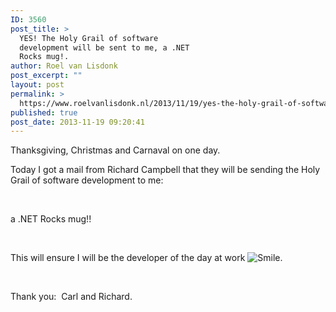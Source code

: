 ```yaml
---
ID: 3560
post_title: >
  YES! The Holy Grail of software
  development will be sent to me, a .NET
  Rocks mug!.
author: Roel van Lisdonk
post_excerpt: ""
layout: post
permalink: >
  https://www.roelvanlisdonk.nl/2013/11/19/yes-the-holy-grail-of-software-development-will-be-sent-to-me-a-net-rocks-mug/
published: true
post_date: 2013-11-19 09:20:41
---
```

<p>Thanksgiving, Christmas and Carnaval on one day.</p>  <p>Today I got a mail from Richard Campbell that they will be sending the Holy Grail of software development to me:</p>  <p>&#160;</p>  <p> a .NET Rocks mug!!</p>  <p>&#160;</p>  <p>This will ensure I will be the developer of the day at work <img class="wlEmoticon wlEmoticon-smile" style="border-top-style: none; border-left-style: none; border-bottom-style: none; border-right-style: none" alt="Smile" src="http://www.roelvanlisdonk.nl/wp-content/uploads/2013/11/wlEmoticon-smile1.png" />.</p>  <p>&#160;</p>  <p>Thank you:&#160; Carl and Richard.</p>